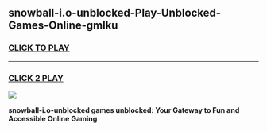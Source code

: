 
## snowball-i.o-unblocked-Play-Unblocked-Games-Online-gmlku
<h3>
<a href="https://premium76.site?title=snowball-i.o-unblocked&ref=25A">CLICK TO PLAY</a></h3>
<hr>

<h3>
<a href="https://premium76.site?title=snowball-i.o-unblocked&ref=25A">CLICK 2 PLAY</a>
  
</h3>

<a href="https://premium76.site?title=snowball-i.o-unblocked&ref=25A"><img src="https://clearcache.store/games.png"></a>


**snowball-i.o-unblocked games unblocked: Your Gateway to Fun and Accessible Online Gaming**
